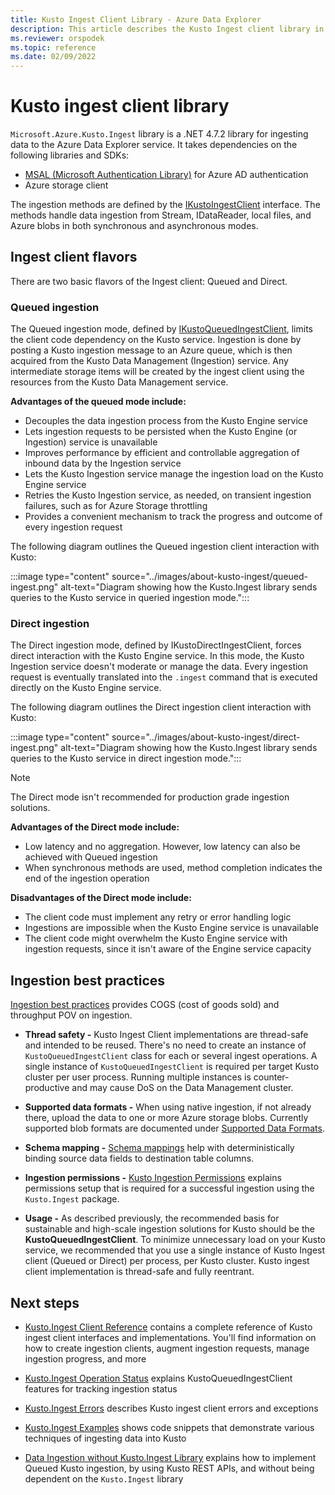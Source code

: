 ```yaml
---
title: Kusto Ingest Client Library - Azure Data Explorer
description: This article describes the Kusto Ingest client library in Azure Data Explorer.
ms.reviewer: orspodek
ms.topic: reference
ms.date: 02/09/2022
---
```

# Kusto ingest client library 

`Microsoft.Azure.Kusto.Ingest` library is a .NET 4.7.2 library for ingesting data to the Azure Data Explorer service.
It takes dependencies on the following libraries and SDKs:

* [MSAL (Microsoft Authentication Library)](/azure/active-directory/develop/msal-overview) for Azure AD authentication
* Azure storage client

The ingestion methods are defined by the [IKustoIngestClient](kusto-ingest-client-reference.md#interface-ikustoingestclient) interface.  The methods handle data ingestion from Stream, IDataReader, local files, and Azure blobs in both synchronous and asynchronous modes.

## Ingest client flavors

There are two basic flavors of the Ingest client: Queued and Direct.

### Queued ingestion

The Queued ingestion mode, defined by [IKustoQueuedIngestClient](kusto-ingest-client-reference.md#interface-ikustoqueuedingestclient),  limits the client code dependency on the Kusto service. Ingestion is done by posting a Kusto ingestion message to an Azure queue, which is then acquired from the Kusto Data Management (Ingestion) service. Any intermediate storage items will be created by the ingest client using the resources from the Kusto Data Management service.

**Advantages of the queued mode include:**

* Decouples the data ingestion process from the Kusto Engine service
* Lets ingestion requests to be persisted when the Kusto Engine (or Ingestion) service is unavailable
* Improves performance by efficient and controllable aggregation of inbound data by the Ingestion service 
* Lets the Kusto Ingestion service manage the ingestion load on the Kusto Engine service
* Retries the Kusto Ingestion service, as needed, on transient ingestion failures, such as for Azure Storage throttling
* Provides a convenient mechanism to track the progress and outcome of every ingestion request

The following diagram outlines the Queued ingestion client interaction with Kusto:

:::image type="content" source="../images/about-kusto-ingest/queued-ingest.png" alt-text="Diagram showing how the Kusto.Ingest library sends queries to the Kusto service in queried ingestion mode.":::
 
### Direct ingestion

The Direct ingestion mode, defined by IKustoDirectIngestClient, forces direct interaction with the Kusto Engine service. In this mode, the Kusto Ingestion service doesn't moderate or manage the data. Every ingestion request is eventually translated into the `.ingest` command that is executed directly on the Kusto Engine service.

The following diagram outlines the Direct ingestion client interaction with Kusto:

:::image type="content" source="../images/about-kusto-ingest/direct-ingest.png" alt-text="Diagram showing how the Kusto.Ingest library sends queries to the Kusto service in direct ingestion mode.":::

> [!NOTE]
> The Direct mode isn't recommended for production grade ingestion solutions.

**Advantages of the Direct mode include:**

* Low latency and no aggregation. However, low latency can also be achieved with Queued ingestion
* When synchronous methods are used, method completion indicates the end of the ingestion operation

**Disadvantages of the Direct mode include:**

* The client code must implement any retry or error handling logic
* Ingestions are impossible when the Kusto Engine service is unavailable
* The client code might overwhelm the Kusto Engine service with ingestion requests, since it isn't aware of the Engine service capacity

## Ingestion best practices

[Ingestion best practices](kusto-ingest-best-practices.md) provides COGS (cost of goods sold) and throughput POV on ingestion.

* **Thread safety -**
Kusto Ingest Client implementations are thread-safe and intended to be reused. There's no need to create an instance of `KustoQueuedIngestClient` class for each or several ingest operations. A single instance of `KustoQueuedIngestClient` is required per target Kusto cluster per user process. Running multiple instances is counter-productive and may cause DoS on the Data Management cluster.

* **Supported data formats -**
When using native ingestion, if not already there, upload the data to one or more Azure storage blobs. 
Currently supported blob formats are documented under [Supported Data Formats](../../../ingestion-supported-formats.md).

* **Schema mapping -**
[Schema mappings](../../management/mappings.md) help with deterministically binding source data fields to destination table columns.

* **Ingestion permissions -**
[Kusto Ingestion Permissions](kusto-ingest-client-permissions.md) explains permissions setup that is required for a successful ingestion using the `Kusto.Ingest` package.

* **Usage -**
As described previously, the recommended basis for sustainable and high-scale ingestion solutions for Kusto should be the **KustoQueuedIngestClient**.
To minimize unnecessary load on your Kusto service, we recommended that you use a single instance of Kusto Ingest client (Queued or Direct) per process, per Kusto cluster. 
Kusto ingest client implementation is thread-safe and fully reentrant.

## Next steps

* [Kusto.Ingest Client Reference](kusto-ingest-client-reference.md) contains a complete reference of Kusto ingest client interfaces and implementations. You'll find information on how to create ingestion clients, augment ingestion requests, manage ingestion progress, and more

* [Kusto.Ingest Operation Status](kusto-ingest-client-status.md) explains KustoQueuedIngestClient features for tracking ingestion status

* [Kusto.Ingest Errors](kusto-ingest-client-errors.md) describes Kusto ingest client errors and exceptions

* [Kusto.Ingest Examples](kusto-ingest-client-examples.md) shows code snippets that demonstrate various techniques of ingesting data into Kusto

* [Data Ingestion without Kusto.Ingest Library](kusto-ingest-client-rest.md) explains how to implement Queued Kusto ingestion, by using Kusto REST APIs, and without being dependent on the `Kusto.Ingest` library


